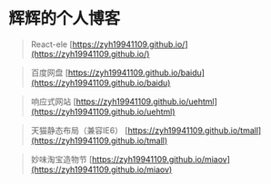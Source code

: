 ﻿# 辉辉的个人博客

> React-ele [https://zyh19941109.github.io/](https://zyh19941109.github.io/)

> 百度网盘  [https://zyh19941109.github.io/baidu](https://zyh19941109.github.io/baidu)

> 响应式网站  [https://zyh19941109.github.io/uehtml](https://zyh19941109.github.io/uehtml)

> 天猫静态布局（兼容IE6）  [https://zyh19941109.github.io/tmall](https://zyh19941109.github.io/tmall)

> 妙味淘宝造物节  [https://zyh19941109.github.io/miaov](https://zyh19941109.github.io/miaov)
